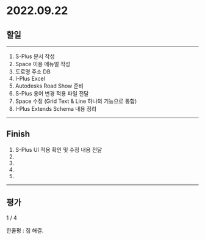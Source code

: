 # 2022.09.22

## 할일

------

1. S-Plus 문서 작성
2. Space 이용 메뉴얼 작성
3. 도로명 주소 DB
4. I-Plus Excel
5. Autodesks Road Show 준비
6. S-Plus 용어 변경 적용 파일 전달
7. Space 수정 (Grid Text & Line 하나의 기능으로 통합)
8. I-Plus Extends Schema 내용 정리








------

## Finish

1. S-Plus UI 적용 확인 및 수정 내용 전달
2. 
3. 
4. 
5. 


------

## 평가

  1 / 4

한줄평 : 집 해결.